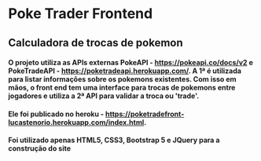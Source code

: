 # Poke Trader Frontend

## Calculadora de trocas de pokemon

#### O projeto utiliza as APIs externas PokeAPI - https://pokeapi.co/docs/v2 e PokeTradeAPI - https://poketradeapi.herokuapp.com/. A 1ª é utilizada para listar informações sobre os pokemons existentes. Com isso em mãos, o front end tem uma interface para trocas de pokemons entre jogadores e utiliza a 2ª API para validar a troca ou 'trade'.
#### Ele foi publicado no heroku - https://poketradefront-lucastenorio.herokuapp.com/index.html. 
#### Foi utilizado apenas HTML5, CSS3, Bootstrap 5 e JQuery para a construção do site
